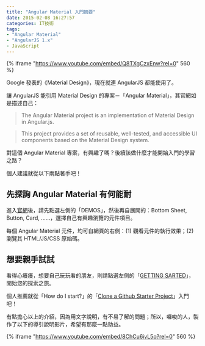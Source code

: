 ```yaml
---
title: "Angular Material 入門摘要"
date: 2015-02-08 16:27:57
categories: IT技術
tags:
- "Angular Material"
- "AngularJS 1.x"
- JavaScript
---
```


{% iframe "https://www.youtube.com/embed/Q8TXgCzxEnw?rel=0" 560 %}


Google 發表的《Material Design》，現在就連 AngularJS 都能使用了。
<!-- more -->
讓 AngularJS 能引用 Material Design 的專案－「Angular Material」，其官網如是描述自己：

 > The Angular Material project is an implementation of Material Design in Angular.js.

 > This project provides a set of reusable, well-tested, and accessible UI components based on the Material Design system.

對這個 Angular Material 專案，有興趣了嗎？後續該做什麼才能開始入門的學習之路？

個人建議就從以下兩點著手吧！

## 先探詢 Angular Material 有何能耐

進入[官網](https://material.angularjs.org/#/)後，請先點選左側的「DEMOS」，然後再自展開的：Bottom Sheet, Button, Card, ......，選擇自己有興趣瀏覽的元件項目。

每個 Angular Material 元件，均可自網頁的右側：(1) 觀看元件的執行效果；(2) 瀏覽其 HTML/JS/CSS 原始碼。

## 想要親手試試

看得心癢癢，想要自己玩玩看的朋友，則請點選左側的「[GETTING SARTED](https://material.angularjs.org/#/getting-started)」，開始您的探索之旅。

個人推薦就從「How do I start?」的「[Clone a Github Starter Project](https://github.com/angular/material-start)」入門吧！


有點擔心以上的介紹，因為用文字說明，有不易了解的問題；所以，囉唆的人，製作了以下的導引說明影片，希望有那麼一點助益。

{% iframe "https://www.youtube.com/embed/8ChCu6ivL5o?rel=0" 560 %}
